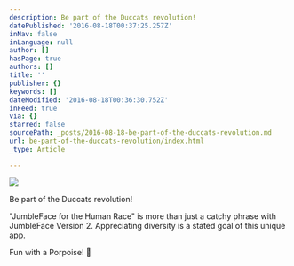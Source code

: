 ```yaml
---
description: Be part of the Duccats revolution!
datePublished: '2016-08-18T00:37:25.257Z'
inNav: false
inLanguage: null
author: []
hasPage: true
authors: []
title: ''
publisher: {}
keywords: []
dateModified: '2016-08-18T00:36:30.752Z'
inFeed: true
via: {}
starred: false
sourcePath: _posts/2016-08-18-be-part-of-the-duccats-revolution.md
url: be-part-of-the-duccats-revolution/index.html
_type: Article

---
```

![](https://the-grid-user-content.s3-us-west-2.amazonaws.com/bdfa3ed2-9e54-40a2-b11a-4ecd6294a546.jpg)

Be part of the Duccats revolution!

"JumbleFace for the Human Race" is more than just a catchy phrase with JumbleFace Version 2\. Appreciating diversity is a stated goal of this unique app. 

Fun with a Porpoise! 🐬